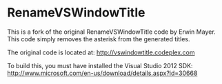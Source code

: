 RenameVSWindowTitle
===================

This is a fork of the original RenameVSWindowTitle code by Erwin Mayer. This code simply removes the asterisk from the generated titles.

The original code is located at: http://vswindowtitle.codeplex.com

To build this, you must have installed the Visual Studio 2012 SDK: http://www.microsoft.com/en-us/download/details.aspx?id=30668
